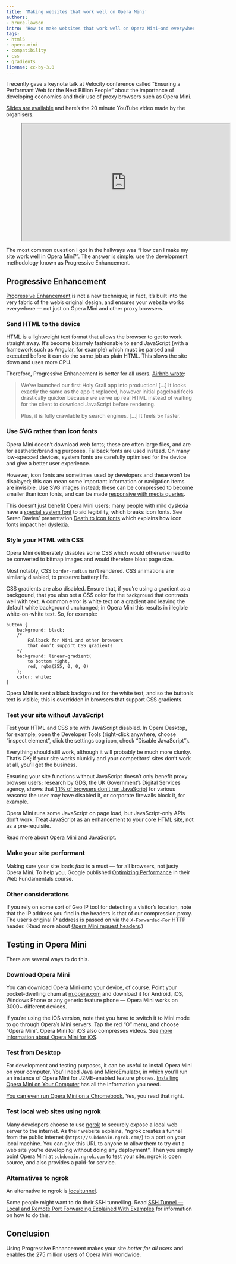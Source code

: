 ```yaml
---
title: 'Making websites that work well on Opera Mini'
authors:
- bruce-lawson
intro: 'How to make websites that work well on Opera Mini—and everywhere else!'
tags:
- html5
- opera-mini
- compatibility
- css
- gradients
license: cc-by-3.0
---
```


I recently gave a keynote talk at Velocity conference called “Ensuring a Performant Web for the Next Billion People” about the importance of developing economies and their use of proxy browsers such as Opera Mini.

[Slides are available](https://brucelawson.github.io/talks/2015/velocity/) and here’s the 20 minute YouTube video made by the organisers.

<figure block="figure">
	<iframe elem="media" width="560" height="315" src="https://www.youtube.com/embed/BHO70H9tvqo" allowfullscreen></iframe>
</figure>

The most common question I got in the hallways was “How can I make my site work well in Opera Mini?”. The answer is simple: use the development methodology known as Progressive Enhancement.

## Progressive Enhancement

[Progressive Enhancement](http://christianheilmann.com/2015/02/18/progressive-enhancement-is-not-about-javascript-availability/) is not a new technique; in fact, it’s built into the very fabric of the web’s original design, and ensures your website works everywhere — not just on Opera Mini and other proxy browsers.

### Send HTML to the device

HTML is a lightweight text format that allows the browser to get to work straight away. It’s become bizarrely fashionable to send JavaScript (with a framework such as Angular, for example) which must be parsed and executed before it can do the same job as plain HTML. This slows the site down and uses more CPU.

Therefore, Progressive Enhancement is better for all users. [Airbnb wrote](http://nerds.airbnb.com/weve-launched-our-first-nodejs-app-to-product/):

> We’ve launched our first Holy Grail app into production! […] It looks exactly the same as the app it replaced, however initial pageload feels drastically quicker because we serve up real HTML instead of waiting for the client to download JavaScript before rendering.
>
> Plus, it is fully crawlable by search engines. […] It feels 5× faster.

### Use SVG rather than icon fonts

Opera Mini doesn’t download web fonts; these are often large files, and are for aesthetic/branding purposes. Fallback fonts are used instead. On many low-specced devices, system fonts are carefully optimised for the device and give a better user experience.

However, icon fonts are sometimes used by developers and these won’t be displayed; this can mean some important information or navigation items are invisible. Use SVG images instead; these can be compressed to become smaller than icon fonts, and can be made [responsive with media queries](https://dev.opera.com/blog/how-media-queries-allow-you-to-optimize-svg-icons-for-several-sizes/).

This doesn’t just benefit Opera Mini users; many people with mild dyslexia have a [special system font](http://en.wikipedia.org/wiki/Dyslexie#Research) to aid legibility, which breaks icon fonts. See Seren Davies’ presentation [Death to icon fonts](https://speakerdeck.com/ninjanails/death-to-icon-fonts) which explains how icon fonts impact her dyslexia.

### Style your HTML with CSS

Opera Mini deliberately disables some CSS which would otherwise need to be converted to bitmap images and would therefore bloat page size.

Most notably, CSS `border-radius` isn’t rendered. CSS animations are similarly disabled, to preserve battery life.

CSS gradients are also disabled. Ensure that, if you’re using a gradient as a backgound, that you also set a CSS color for the `background` that contrasts well with text. A common error is white text on a gradient and leaving the default white background unchanged; in Opera Mini this results in illegible white-on-white text. So, for example:

	button {
		background: black;
		/*
			Fallback for Mini and other browsers
			that don’t support CSS gradients
		*/
		background: linear-gradient(
			to bottom right,
			red, rgba(255, 0, 0, 0)
		);
		color: white;
	}

Opera Mini is sent a black background for the white text, and so the button’s text is visible; this is overridden in browsers that support CSS gradients.

### Test your site without JavaScript

Test your HTML and CSS site with JavaScript disabled. In Opera Desktop, for example, open the Developer Tools (right-click anywhere, choose “inspect element”, click the settings cog icon, check “Disable JavaScript”).

Everything should still work, although it will probably be much more clunky. That’s OK; if your site works clunkily and your competitors’ sites don’t work at all, you’ll get the business.

Ensuring your site functions without JavaScript doesn’t only benefit proxy browser users; research by GDS, the UK Government’s Digital Services agency, shows that [1.1% of browsers don’t run JavaScript](https://gds.blog.gov.uk/2013/10/21/how-many-people-are-missing-out-on-javascript-enhancement/) for various reasons: the user may have disabled it, or corporate firewalls block it, for example.

Opera Mini runs some JavaScript on page load, but JavaScript-only APIs don’t work. Treat JavaScript as an enhancement to your core HTML site, not as a pre-requisite.

Read more about [Opera Mini and JavaScript](https://dev.opera.com/articles/opera-mini-and-javascript/).

### Make your site performant

Making sure your site loads *fast* is a must — for all browsers, not justy Opera Mini. To help you, Google published [Optimizing Performance](https://developers.google.com/web/fundamentals/performance/index?hl=en) in their Web Fundamentals course.

### Other considerations

If you rely on some sort of Geo IP tool for detecting a visitor’s location, note that the IP address you find in the headers is that of our compression proxy. The user’s original IP address is passed on via the `X-Forwarded-For` HTTP header. (Read more about [Opera Mini request headers](/articles/opera-mini-request-headers/).)

## Testing in Opera Mini

There are several ways to do this.

### Download Opera Mini

You can download Opera Mini onto your device, of course. Point your pocket-dwelling chum at [m.opera.com](http://m.opera.com/) and download it for Android, iOS, Windows Phone or any generic feature phone — Opera Mini works on 3000+ different devices.

If you’re using the iOS version, note that you have to switch it to Mini mode to go through Opera’s Mini servers. Tap the red “O” menu, and choose “Opera Mini”. Opera Mini for iOS also compresses videos. See [more information about Opera Mini for iOS](https://dev.opera.com/blog/opera-mini-8-for-ios/).

### Test from Desktop

For development and testing purposes, it can be useful to install Opera Mini on your computer. You’ll need Java and MicroEmulator, in which you’ll run an instance of Opera Mini for J2ME-enabled feature phones. [Installing Opera Mini on Your Computer](https://dev.opera.com/articles/installing-opera-mini-on-your-computer/) has all the information you need.

[You can even run Opera Mini on a Chromebook.](https://dev.opera.com/articles/opera-mini-chrome-os/) Yes, you read that right.

### Test local web sites using ngrok

Many developers choose to use [ngrok](https://ngrok.com/) to securely expose a local web server to the internet. As their website explains, “ngrok creates a tunnel from the public internet (`https://subdomain.ngrok.com/`) to a port on your local machine. You can give this URL to anyone to allow them to try out a web site you’re developing without doing any deployment”. Then you simply point Opera Mini at `subdomain.ngrok.com` to test your site. ngrok is open source, and also provides a paid-for service.

### Alternatives to ngrok

An alternative to ngrok is [localtunnel](http://localtunnel.me/).

Some people might want to do their SSH tunnelling. Read [SSH Tunnel — Local and Remote Port Forwarding Explained With Examples](http://blog.trackets.com/2014/05/17/ssh-tunnel-local-and-remote-port-forwarding-explained-with-examples.html) for information on how to do this.

## Conclusion

Using Progressive Enhancement makes your site *better for all users* and enables the 275 million users of Opera Mini worldwide.
